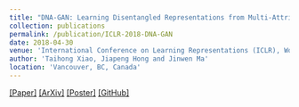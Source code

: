 ```yaml
---
title: "DNA-GAN: Learning Disentangled Representations from Multi-Attribute Images"
collection: publications
permalink: /publication/ICLR-2018-DNA-GAN
date: 2018-04-30
venue: 'International Conference on Learning Representations (ICLR), Workshop Track'
author: 'Taihong Xiao, Jiapeng Hong and Jinwen Ma'
location: 'Vancouver, BC, Canada'
---
```


[[Paper]](https://openreview.net/pdf?id=rkX1FF_UM)
[[ArXiv]](https://arxiv.org/abs/1711.05415v2)
[[Poster]](https://prinsphield.github.io/ICLR-2018/poster/poster.pdf)
[[GitHub]](https://github.com/Prinsphield/DNA-GAN)
